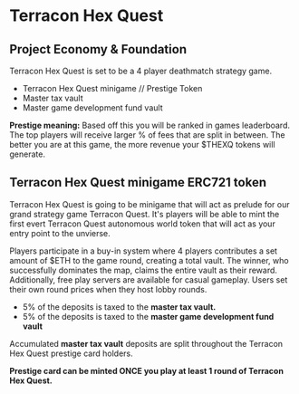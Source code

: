 # Terracon Hex Quest

<h2>Project Economy & Foundation</h2>

Terracon Hex Quest is set to be a 4 player deathmatch strategy game.

<ul>
<li>Terracon Hex Quest minigame // Prestige Token</li>
<li>Master tax vault</li>
<li>Master game development fund vault</li>
</ul>

<b>Prestige meaning:</b> Based off this you will be ranked in games leaderboard. The top players will receive larger % of fees that are split in between. The better you are at this game, the more revenue your $THEXQ tokens will generate. 

<h2>Terracon Hex Quest minigame ERC721 token</h1>

Terracon Hex Quest is going to be minigame that will act as prelude for our grand strategy game Terracon Quest. It's players will be able to mint the first evert Terracon Quest autonomous world token that will act as your entry point to the unvierse.

Players participate in a buy-in system where 4 players contributes a set amount of $ETH to the game round, creating a total vault. The winner, who successfully dominates the map, claims the entire vault as their reward. Additionally, free play servers are available for casual gameplay. Users set their own round prices when they host lobby rounds.

<ul>
<li>5% of the deposits is taxed to the <b>master tax vault.</b></li>
<li>5% of the deposits is taxed to the <b>master game development fund vault</b></li>
</ul>

Accumulated <b>master tax vault</b> deposits are split throughout the Terracon Hex Quest prestige card holders.

<b>Prestige card can be minted ONCE you play at least 1 round of Terracon Hex Quest.</b>
